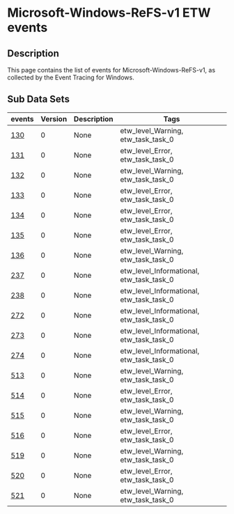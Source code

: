 # Microsoft-Windows-ReFS-v1 ETW events

## Description
This page contains the list of events for Microsoft-Windows-ReFS-v1, as collected by the Event Tracing for Windows.

## Sub Data Sets
|events|Version|Description|Tags|
|---|---|---|---|
|[130](events/event-130.md)|0|None|etw_level_Warning, etw_task_task_0|
|[131](events/event-131.md)|0|None|etw_level_Error, etw_task_task_0|
|[132](events/event-132.md)|0|None|etw_level_Warning, etw_task_task_0|
|[133](events/event-133.md)|0|None|etw_level_Error, etw_task_task_0|
|[134](events/event-134.md)|0|None|etw_level_Error, etw_task_task_0|
|[135](events/event-135.md)|0|None|etw_level_Error, etw_task_task_0|
|[136](events/event-136.md)|0|None|etw_level_Warning, etw_task_task_0|
|[237](events/event-237.md)|0|None|etw_level_Informational, etw_task_task_0|
|[238](events/event-238.md)|0|None|etw_level_Informational, etw_task_task_0|
|[272](events/event-272.md)|0|None|etw_level_Informational, etw_task_task_0|
|[273](events/event-273.md)|0|None|etw_level_Informational, etw_task_task_0|
|[274](events/event-274.md)|0|None|etw_level_Informational, etw_task_task_0|
|[513](events/event-513.md)|0|None|etw_level_Warning, etw_task_task_0|
|[514](events/event-514.md)|0|None|etw_level_Error, etw_task_task_0|
|[515](events/event-515.md)|0|None|etw_level_Warning, etw_task_task_0|
|[516](events/event-516.md)|0|None|etw_level_Error, etw_task_task_0|
|[519](events/event-519.md)|0|None|etw_level_Warning, etw_task_task_0|
|[520](events/event-520.md)|0|None|etw_level_Error, etw_task_task_0|
|[521](events/event-521.md)|0|None|etw_level_Warning, etw_task_task_0|
